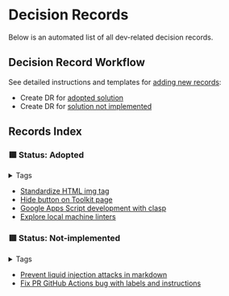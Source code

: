 # Decision Records

Below is an automated list of all dev-related decision records.

## Decision Record Workflow

See detailed instructions and templates for [adding new records](../decision-records/add-new-record.md):

- Create DR for [adopted solution](../decision-records/add-new-record.md#adopted)
- Create DR for [solution not implemented](../decision-records/add-new-record.md#not-implemented)

## Records Index

### :green_square: Status: Adopted

<!-- TAGS='role: dev', 'adopted' BEGIN -->
<details markdown><summary class="md-tag-summary">Tags</summary>
<p><a href="../../tags/#role-dev" class="md-tag">role: dev</a> <a href="../../tags/#adopted" class="md-tag">adopted</a></p></details>

- [Standardize HTML img tag](../decision-records/adopted/standardize-html-img-tag.md)
- [Hide button on Toolkit page](../decision-records/adopted/hide-button-on-toolkit-page.md)
- [Google Apps Script development with clasp](../decision-records/adopted/google-apps-script-development-with-clasp.md)
- [Explore local machine linters](../decision-records/adopted/explore-local-machine-linters.md)
<!-- TAGS END -->

### :red_square: Status: Not-implemented

<!-- TAGS='not implemented', 'role: dev' BEGIN -->
<details markdown><summary class="md-tag-summary">Tags</summary>
<p><a href="../../tags/#not-implemented" class="md-tag">not implemented</a> <a href="../../tags/#role-dev" class="md-tag">role: dev</a></p></details>

- [Prevent liquid injection attacks in markdown](../decision-records/not-implemented/prevent-liquid-injection-attacks-in-markdown.md)
- [Fix PR GitHub Actions bug with labels and instructions](../decision-records/not-implemented/fix-pr-github-actions-bug-with-labels-and-instructions.md)
<!-- TAGS END -->